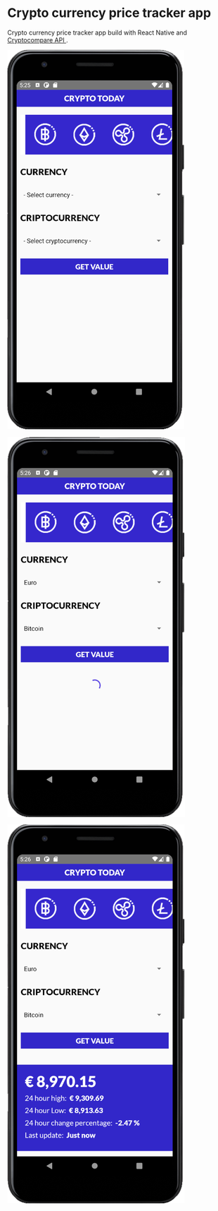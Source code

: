 # Crypto currency price tracker app

Crypto currency price tracker app build with React Native and [Cryptocompare API ](https://min-api.cryptocompare.com/documentation).

![App screenshots](/screenshots/captura1.png)

![App screenshots](/screenshots/captura2.png)

![App screenshots](/screenshots/captura3.png)
